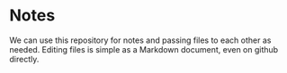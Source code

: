 # Notes
We can use this repository for notes and passing files to each other as needed. 
Editing files is simple as a Markdown document, even on github directly.

